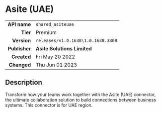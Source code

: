 # Asite (UAE)
| | |
|-:|-|
|**API name**|`shared_asiteuae`|
|**Tier**|Premium|
|**Version**|`releases/v1.0.1638\1.0.1638.3308`|
|**Publisher**|**Asite Solutions Limited**|
|**Created**|Fri May 20 2022|
|**Changed**|Thu Jun 01 2023|

## Description
Transform how your teams work together with the Asite (UAE) connector, the ultimate collaboration solution to build connections between business systems. This connector is for UAE region.
